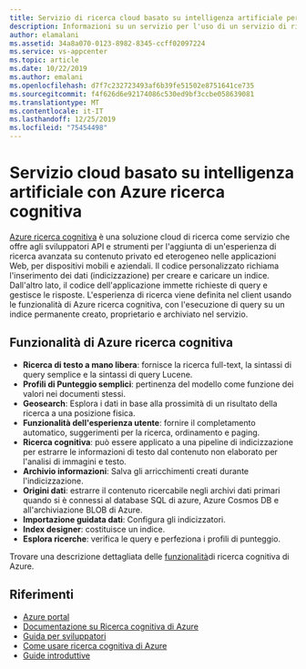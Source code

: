 ```yaml
---
title: Servizio di ricerca cloud basato su intelligenza artificiale per lo sviluppo di applicazioni per dispositivi mobili con Azure ricerca cognitiva
description: Informazioni su un servizio per l'uso di un servizio di ricerca cloud basato su intelligenza artificiale per lo sviluppo di applicazioni per dispositivi mobili.
author: elamalani
ms.assetid: 34a8a070-0123-8982-8345-ccff02097224
ms.service: vs-appcenter
ms.topic: article
ms.date: 10/22/2019
ms.author: emalani
ms.openlocfilehash: d7f7c232723493af6b39fe51502e8751641ce735
ms.sourcegitcommit: f4f626d6e92174086c530ed9bf3ccbe058639081
ms.translationtype: MT
ms.contentlocale: it-IT
ms.lasthandoff: 12/25/2019
ms.locfileid: "75454498"
---
```

# <a name="ai-powered-cloud-service-with-azure-cognitive-search"></a>Servizio cloud basato su intelligenza artificiale con Azure ricerca cognitiva
[Azure ricerca cognitiva](https://azure.microsoft.com/services/search/) è una soluzione cloud di ricerca come servizio che offre agli sviluppatori API e strumenti per l'aggiunta di un'esperienza di ricerca avanzata su contenuto privato ed eterogeneo nelle applicazioni Web, per dispositivi mobili e aziendali. Il codice personalizzato richiama l'inserimento dei dati (indicizzazione) per creare e caricare un indice. Dall'altro lato, il codice dell'applicazione immette richieste di query e gestisce le risposte. L'esperienza di ricerca viene definita nel client usando le funzionalità di Azure ricerca cognitiva, con l'esecuzione di query su un indice permanente creato, proprietario e archiviato nel servizio.

## <a name="azure-cognitive-search-features"></a>Funzionalità di Azure ricerca cognitiva
- **Ricerca di testo a mano libera**: fornisce la ricerca full-text, la sintassi di query semplice e la sintassi di query Lucene.
- **Profili di Punteggio semplici**: pertinenza del modello come funzione dei valori nei documenti stessi.
- **Geosearch**: Esplora i dati in base alla prossimità di un risultato della ricerca a una posizione fisica.
- **Funzionalità dell'esperienza utente**: fornire il completamento automatico, suggerimenti per la ricerca, ordinamento e paging.
- **Ricerca cognitiva**: può essere applicato a una pipeline di indicizzazione per estrarre le informazioni di testo dal contenuto non elaborato per l'analisi di immagini e testo.
- **Archivio informazioni**: Salva gli arricchimenti creati durante l'indicizzazione.
- **Origini dati**: estrarre il contenuto ricercabile negli archivi dati primari quando si è connessi al database SQL di azure, Azure Cosmos DB e all'archiviazione BLOB di Azure.
- **Importazione guidata dati**: Configura gli indicizzatori. 
- **Index designer**: costituisce un indice. 
- **Esplora ricerche**: verifica le query e perfeziona i profili di punteggio.

Trovare una descrizione dettagliata delle [funzionalità](/azure/search/search-what-is-azure-search#feature-descriptions)di ricerca cognitiva di Azure.

## <a name="references"></a>Riferimenti
- [Azure portal](https://portal.azure.com) 
- [Documentazione su Ricerca cognitiva di Azure](/azure/search/)
- [Guida per sviluppatori](https://azure.microsoft.com/resources/iot-developers-guide/)
- [Come usare ricerca cognitiva di Azure](/azure/search/search-what-is-azure-search#how-to-use-azure-cognitive-search)
- [Guide introduttive](/azure/search/search-create-service-portal)

 